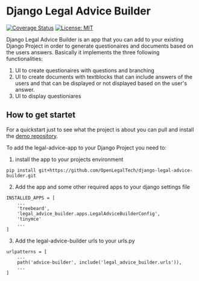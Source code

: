 # Django Legal Advice Builder
[![Coverage Status](https://coveralls.io/repos/github/OpenLegalTech/django-legal-advice-builder/badge.svg)](https://coveralls.io/github/OpenLegalTech/django-legal-advice-builder)
[![License: MIT](https://img.shields.io/badge/License-MIT-yellow.svg)](https://github.com/OpenLegalTech/django-legal-advice-builder/blob/main/LICENSE)

Django Legal Advice Builder is an app that you can add to your existing Django Project in order to generate questionaires and documents based on the users answers. Basically it implements the three following functionalities:

1. UI to create questionaires with questions and branching
2. UI to create documents with textblocks that can include answers of the users and that can be displayed or not displayed based on the user's answer.
3. UI to display questioniares

## How to get startet
For a quickstart just to see what the project is about you can pull and install the [demo repository](https://github.com/OpenLegalTech/legal-advice-demo).

To add the legal-advice-app to your Django Project you need to:

1) install the app to your projects environment
```
pip install git+https://github.com/OpenLegalTech/django-legal-advice-builder.git
```
2) Add the app and some other required apps to your django settings file
```
INSTALLED_APPS = [
    ...
    'treebeard',
    'legal_advice_builder.apps.LegalAdviceBuilderConfig',
    'tinymce'
    ...
]
```
3) Add the legal-advice-builder urls to your urls.py
```
urlpatterns = [
    ...
    path('advice-builder', include('legal_advice_builder.urls')),
    ...
]


